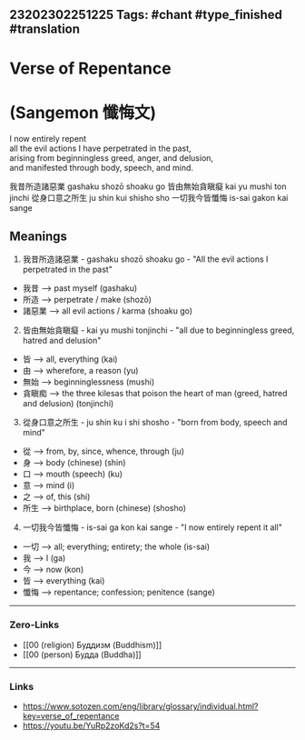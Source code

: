 23202302251225
Tags: #chant #type_finished #translation
---
# Verse of Repentance
# (Sangemon 懺悔文)

I now entirely repent  
all the evil actions I have perpetrated in the past,  
arising from beginningless greed, anger, and delusion,  
and manifested through body, speech, and mind.  

我昔所造諸惡業		gashaku shozō shoaku go
皆由無始貪瞋癡		kai yu mushi ton jinchi
從身口意之所生		ju shin kui shisho sho
一切我今皆懺悔		is-sai gakon kai sange

## Meanings
1. 我昔所造諸惡業 - gashaku shozō shoaku go - "All the evil actions I perpetrated in the past"
 - 我昔 —> past myself (gashaku)
 - 所造 —> perpetrate / make (shozō)
 - 諸惡業 —> all evil actions / karma (shoaku go)

2. 皆由無始貪瞋癡 - kai yu mushi tonjinchi - "all due to beginningless greed, hatred and delusion"
 - 皆 —>  all, everything (kai) 
 - 由 —> wherefore, a reason (yu) 
 - 無始 —> beginninglessness (mushi)
 - 貪瞋痴 —> the three kilesas that poison the heart of man (greed, hatred and delusion) (tonjinchi)

3. 從身口意之所生 - ju shin ku i shi shosho - "born from body, speech and mind"
 - 從 —> from, by, since, whence, through (ju)
 - 身 —> body (chinese) (shin)
 - 口 —> mouth (speech) (ku)
 - 意 —> mind (i)
 - 之 —> of, this (shi)
 - 所生 —> birthplace, born (chinese) (shosho)

4. 一切我今皆懺悔 - is-sai ga kon kai sange - "I now entirely repent it all"
 - 一切 —> all; everything; entirety; the whole (is-sai)
 - 我 —> I (ga)
 - 今 —> now (kon)
 - 皆 —> everything (kai)
 - 懺悔 —> repentance; confession; penitence (sange)

---
### Zero-Links
- [[00 (religion) Буддизм (Buddhism)]]
- [[00 (person) Будда (Buddha)]]
---
### Links
- https://www.sotozen.com/eng/library/glossary/individual.html?key=verse_of_repentance
- https://youtu.be/YuRp2zoKd2s?t=54


